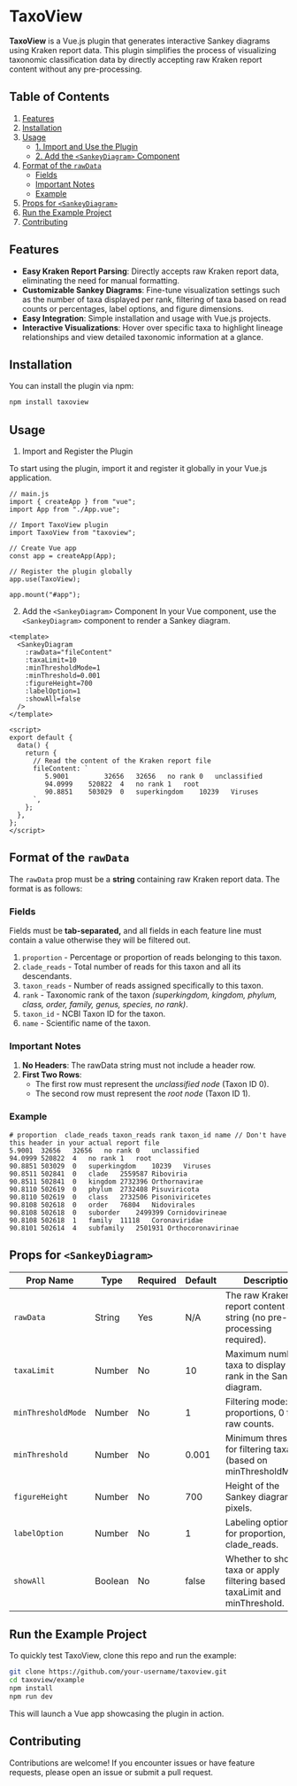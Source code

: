 # TaxoView

**TaxoView** is a Vue.js plugin that generates interactive Sankey diagrams using Kraken report data. This plugin simplifies the process of visualizing taxonomic classification data by directly accepting raw Kraken report content without any pre-processing.

## Table of Contents

1. [Features](#features)
2. [Installation](#installation)
3. [Usage](#usage)
    - [1. Import and Use the Plugin](#1-import-and-use-the-plugin)
    - [2. Add the `<SankeyDiagram>` Component](#2-add-the-sankeydiagram-component)
4. [Format of the `rawData`](#format-of-the-rawdata)
    - [Fields](#fields)
    - [Important Notes](#important-notes)
    - [Example](#example)
5. [Props for `<SankeyDiagram>`](#props-for-sankeydiagram)
6. [Run the Example Project](#run-the-example-project)
7. [Contributing](#contributing)


## Features

- **Easy Kraken Report Parsing**: Directly accepts raw Kraken report data, eliminating the need for manual formatting.
- **Customizable Sankey Diagrams**: Fine-tune visualization settings such as the number of taxa displayed per rank, filtering of taxa based on read counts or percentages, label options, and figure dimensions.
- **Easy Integration**: Simple installation and usage with Vue.js projects.
- **Interactive Visualizations**: Hover over specific taxa to highlight lineage relationships and view detailed taxonomic information at a glance.


## Installation

You can install the plugin via npm:

```bash
npm install taxoview
```

## Usage
1. Import and Register the Plugin

To start using the plugin, import it and register it globally in your Vue.js application.
```
// main.js
import { createApp } from "vue";
import App from "./App.vue";

// Import TaxoView plugin
import TaxoView from "taxoview";

// Create Vue app
const app = createApp(App);

// Register the plugin globally
app.use(TaxoView);

app.mount("#app");
```

2. Add the `<SankeyDiagram>` Component
In your Vue component, use the `<SankeyDiagram>` component to render a Sankey diagram.
```
<template>
  <SankeyDiagram
    :rawData="fileContent"
    :taxaLimit=10
    :minThresholdMode=1
    :minThreshold=0.001
    :figureHeight=700
    :labelOption=1
    :showAll=false
  />
</template>

<script>
export default {
  data() {
    return {
      // Read the content of the Kraken report file
      fileContent: `
         5.9001         32656	32656	no rank	0	unclassified
         94.0999	520822	4	no rank	1	root
         90.8851	503029	0	superkingdom	10239	Viruses
      `,
    };
  },
};
</script>
```
## Format of the `rawData`
The `rawData` prop must be a **string** containing raw Kraken report data. The format is as follows:

### Fields
Fields must be **tab-separated,** and all fields in each feature line must contain a value otherwise they will be filtered out.
1. `proportion` - Percentage or proportion of reads belonging to this taxon.
2. `clade_reads` - Total number of reads for this taxon and all its descendants.
3. `taxon_reads` - Number of reads assigned specifically to this taxon.
4. `rank` - Taxonomic rank of the taxon *(superkingdom, kingdom, phylum, class, order, family, genus, species, no rank)*.
5. `taxon_id` - NCBI Taxon ID for the taxon.
6. `name` - Scientific name of the taxon.

### Important Notes
1. **No Headers**: The rawData string must not include a header row.
2. **First Two Rows**:
    - The first row must represent the *unclassified node* (Taxon ID 0).
    - The second row must represent the *root node* (Taxon ID 1).

### Example
```
# proportion  clade_reads taxon_reads rank taxon_id name // Don't have this header in your actual report file
5.9001	32656	32656	no rank	0	unclassified
94.0999	520822	4	no rank	1	root
90.8851	503029	0	superkingdom	10239	Viruses
90.8511	502841	0	clade	2559587	Riboviria
90.8511	502841	0	kingdom	2732396	Orthornavirae
90.8110	502619	0	phylum	2732408	Pisuviricota
90.8110	502619	0	class	2732506	Pisoniviricetes
90.8108	502618	0	order	76804	Nidovirales
90.8108	502618	0	suborder	2499399	Cornidovirineae
90.8108	502618	1	family	11118	Coronaviridae
90.8101	502614	4	subfamily	2501931	Orthocoronavirinae
```


## Props for `<SankeyDiagram>`
| Prop Name         | Type    | Required | Default    | Description                                                             |
|-------------------|---------|----------|------------|-------------------------------------------------------------------------|
| `rawData`          | String  | Yes      | N/A        | The raw Kraken report content as a string (no pre-processing required). |
| `taxaLimit`         | Number  | No      | 10         | Maximum number of taxa to display per rank in the Sankey diagram.                |
| `minThresholdMode` | Number  | No      | 1          | Filtering mode: 1 for proportions, 0 for raw counts.                |
| `minThreshold`          | Number  | No      | 0.001          | Minimum threshold for filtering taxa (based on minThresholdMode).         |
| `figureHeight`      | Number  | No      | 700        | Height of the Sankey diagram in pixels.                                 |
| `labelOption`       | Number  | No      | 1 | Labeling option: 1 for proportion, 0 for clade_reads.                         |
| `showAll`           | Boolean | No      | false      | Whether to show all taxa or apply filtering based on taxaLimit and minThreshold.         |


## Run the Example Project

To quickly test TaxoView, clone this repo and run the example:

```bash
git clone https://github.com/your-username/taxoview.git
cd taxoview/example
npm install
npm run dev
```
This will launch a Vue app showcasing the plugin in action.

## Contributing
Contributions are welcome! If you encounter issues or have feature requests, please open an issue or submit a pull request.


